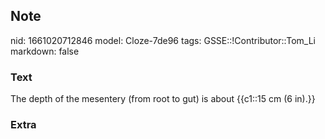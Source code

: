 ## Note
nid: 1661020712846
model: Cloze-7de96
tags: GSSE::!Contributor::Tom_Li
markdown: false

### Text
<div>
  The depth of the mesentery (from root to gut) is about {{c1::15
  cm (6 in).}}
</div>

### Extra

